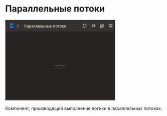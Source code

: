# Параллельные потоки


![](../../../resources/activities/basic/logic/parallel-element.png)

Компонент, производящий выполнение логики в параллельных потоках.
